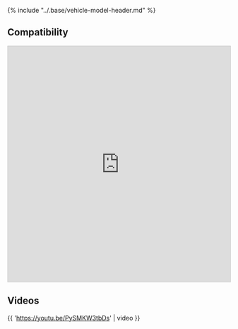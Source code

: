 {% include "../.base/vehicle-model-header.md" %}


## Compatibility

<iframe class="airtable-embed" src="https://airtable.com/embed/shrOs5a99gezb3W0T?backgroundColor=gray&layout=card" frameborder="0" onmousewheel="" width="100%" height="533" style="background: transparent; border: 1px solid #ccc;"></iframe>

## Videos

{{ 'https://youtu.be/PySMKW3tbDs' | video }}

